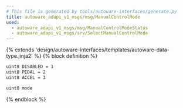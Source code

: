 ```yaml
---
# This file is generated by tools/autoware-interfaces/generate.py
title: autoware_adapi_v1_msgs/msg/ManualControlMode
used:
  - autoware_adapi_v1_msgs/msg/ManualControlModeStatus
  - autoware_adapi_v1_msgs/srv/SelectManualControlMode
---
```


{% extends 'design/autoware-interfaces/templates/autoware-data-type.jinja2' %}
{% block definition %}

```txt
uint8 DISABLED = 1
uint8 PEDAL = 2
uint8 ACCEL = 3

uint8 mode
```

{% endblock %}
